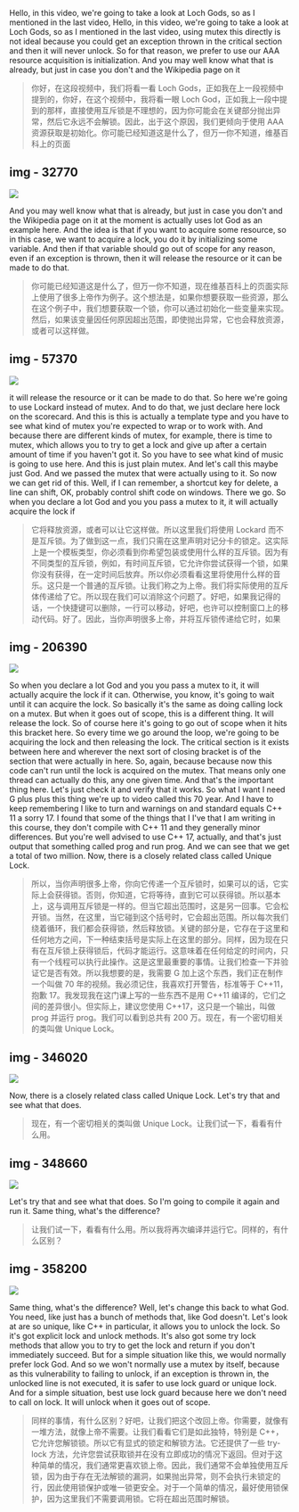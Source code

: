 Hello, in this video, we're going to take a look at Loch Gods, so as I mentioned in the last video, Hello, in this video, we're going to take a look at Loch Gods, so as I mentioned in the last video, using mutex this directly is not ideal because you could get an exception thrown in the critical section and then it will never unlock. So for that reason, we prefer to use our AAA resource acquisition is initialization. And you may well know what that is already, but just in case you don't and the Wikipedia page on it

> 你好，在这段视频中，我们将看一看 Loch Gods，正如我在上一段视频中提到的，你好，在这个视频中，我将看一眼 Loch God，正如我上一段中提到的那样，直接使用互斥锁是不理想的，因为你可能会在关键部分抛出异常，然后它永远不会解锁。因此，出于这个原因，我们更倾向于使用 AAA 资源获取是初始化。你可能已经知道这是什么了，但万一你不知道，维基百科上的页面

## img - 32770

![](./image/video.mp4_000056.429.jpg)

And you may well know what that is already, but just in case you don't and the Wikipedia page on it at the moment is actually uses lot God as an example here. And the idea is that if you want to acquire some resource, so in this case, we want to acquire a lock, you do it by initializing some variable. And then if that variable should go out of scope for any reason, even if an exception is thrown, then it will release the resource or it can be made to do that.

> 你可能已经知道这是什么了，但万一你不知道，现在维基百科上的页面实际上使用了很多上帝作为例子。这个想法是，如果你想要获取一些资源，那么在这个例子中，我们想要获取一个锁，你可以通过初始化一些变量来实现。然后，如果该变量因任何原因超出范围，即使抛出异常，它也会释放资源，或者可以这样做。

## img - 57370

![](./image/video.mp4_000202.366.jpg)

it will release the resource or it can be made to do that. So here we're going to use Lockard instead of mutex. And to do that, we just declare here lock on the scorecard. And this is this is actually a template type and you have to see what kind of mutex you're expected to wrap or to work with. And because there are different kinds of mutex, for example, there is time to mutex, which allows you to try to get a lock and give up after a certain amount of time if you haven't got it. So you have to see what kind of music is going to use here. And this is just plain mutex. And let's call this maybe just God. And we passed the mutex that were actually using to it. So now we can get rid of this. Well, if I can remember, a shortcut key for delete, a line can shift, OK, probably control shift code on windows. There we go. So when you declare a lot God and you you pass a mutex to it, it will actually acquire the lock if

> 它将释放资源，或者可以让它这样做。所以这里我们将使用 Lockard 而不是互斥锁。为了做到这一点，我们只需在这里声明对记分卡的锁定。这实际上是一个模板类型，你必须看到你希望包装或使用什么样的互斥锁。因为有不同类型的互斥锁，例如，有时间互斥锁，它允许你尝试获得一个锁，如果你没有获得，在一定时间后放弃。所以你必须看看这里将使用什么样的音乐。这只是一个普通的互斥锁。让我们称之为上帝。我们将实际使用的互斥体传递给了它。所以现在我们可以消除这个问题了。好吧，如果我记得的话，一个快捷键可以删除，一行可以移动，好吧，也许可以控制窗口上的移动代码。好了。因此，当你声明很多上帝，并将互斥锁传递给它时，如果

## img - 206390

![](./image/video.mp4_000340.330.jpg)

So when you declare a lot God and you you pass a mutex to it, it will actually acquire the lock if it can. Otherwise, you know, it's going to wait until it can acquire the lock. So basically it's the same as doing calling lock on a mutex. But when it goes out of scope, this is a different thing. It will release the lock. So of course here it's going to go out of scope when it hits this bracket here. So every time we go around the loop, we're going to be acquiring the lock and then releasing the lock. The critical section is it exists between here and wherever the next sort of closing bracket is of the section that were actually in here. So, again, because because now this code can't run until the lock is acquired on the mutex. That means only one thread can actually do this, any one given time. And that's the important thing here. Let's just check it and verify that it works. So what I want I need G plus plus this thing we're up to video called this 70 year. And I have to keep remembering I like to turn and warnings on and standard equals C++ 11 a sorry 17. I found that some of the things that I I've that I am writing in this course, they don't compile with C++ 11 and they generally minor differences. But you're well advised to use C++ 17, actually, and that's just output that something called prog and run prog. And we can see that we get a total of two million. Now, there is a closely related class called Unique Lock.

> 所以，当你声明很多上帝，你向它传递一个互斥锁时，如果可以的话，它实际上会获得锁。否则，你知道，它将等待，直到它可以获得锁。所以基本上，这与调用互斥锁是一样的。但当它超出范围时，这是另一回事。它会松开锁。当然，在这里，当它碰到这个括号时，它会超出范围。所以每次我们绕着循环，我们都会获得锁，然后释放锁。关键的部分是，它存在于这里和任何地方之间，下一种结束括号是实际上在这里的部分。同样，因为现在只有在互斥锁上获得锁后，代码才能运行。这意味着在任何给定的时间内，只有一个线程可以执行此操作。这是这里最重要的事情。让我们检查一下并验证它是否有效。所以我想要的是，我需要 G 加上这个东西，我们正在制作一个叫做 70 年的视频。我必须记住，我喜欢打开警告，标准等于 C++11，抱歉 17。我发现我在这门课上写的一些东西不是用 C++11 编译的，它们之间的差异很小。但实际上，建议您使用 C++17，这只是一个输出，叫做 prog 并运行 prog。我们可以看到总共有 200 万。现在，有一个密切相关的类叫做 Unique Lock。

## img - 346020

![](./image/video.mp4_000347.627.jpg)

Now, there is a closely related class called Unique Lock. Let's try that and see what that does.

> 现在，有一个密切相关的类叫做 Unique Lock。让我们试一下，看看有什么用。

## img - 348660

![](./image/video.mp4_000357.077.jpg)

Let's try that and see what that does. So I'm going to compile it again and run it. Same thing, what's the difference?

> 让我们试一下，看看有什么用。所以我将再次编译并运行它。同样的，有什么区别？

## img - 358200

![](./image/video.mp4_000454.855.jpg)

Same thing, what's the difference? Well, let's change this back to what God. You need, like just has a bunch of methods that, like God doesn't. Let's look at are so unique, like C++ in particular, it allows you to unlock the lock. So it's got explicit lock and unlock methods. It's also got some try lock methods that allow you to try to get the lock and return if you don't immediately succeed. But for a simple situation like this, we would normally prefer lock God. And so we won't normally use a mutex by itself, because as this vulnerability to failing to unlock, if an exception is thrown in, the unlocked line is not executed, it is safer to use lock guard or unique lock. And for a simple situation, best use lock guard because here we don't need to call on lock. It will unlock when it goes out of scope.

> 同样的事情，有什么区别？好吧，让我们把这个改回上帝。你需要，就像有一堆方法，就像上帝不需要。让我们看看它们是如此独特，特别是 C++，它允许您解锁锁。所以它有显式的锁定和解锁方法。它还提供了一些 try-lock 方法，允许您尝试获取锁并在没有立即成功的情况下返回。但对于这种简单的情况，我们通常更喜欢锁上帝。因此，我们通常不会单独使用互斥锁，因为由于存在无法解锁的漏洞，如果抛出异常，则不会执行未锁定的行，因此使用锁保护或唯一锁更安全。对于一个简单的情况，最好使用锁保护，因为这里我们不需要调用锁。它将在超出范围时解锁。
